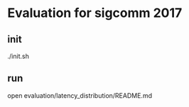 # Evaluation for sigcomm 2017

## init

./init.sh

## run

open evaluation/latency_distribution/README.md
